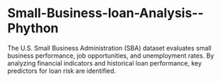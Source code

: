 # Small-Business-loan-Analysis--Phython
The U.S. Small Business Administration (SBA) dataset evaluates small business performance, job opportunities, and unemployment rates. By analyzing financial indicators and historical loan performance, key predictors for loan risk are identified.

